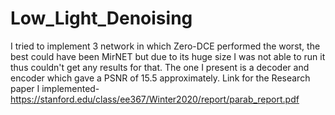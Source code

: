 # Low_Light_Denoising
 I tried to implement 3 network in which Zero-DCE performed the worst, the best could have been  MirNET but due to its huge size I was not able to run it thus couldn't get any results for that. 
 The one I present is a decoder and encoder which gave a PSNR of 15.5 approximately.
 Link for the Research paper I implemented- https://stanford.edu/class/ee367/Winter2020/report/parab_report.pdf
